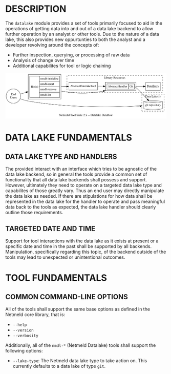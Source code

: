DESCRIPTION
===========

The `datalake` module provides a set of tools primarily focused to aid in the
operations of getting data into and out of a data lake backend to allow further
operation by an analyst or other tools.  Due to the nature of a data lake, this
also provides new oppurtunties to both the analyst and a developer revolving
around the concepts of:
* Further inspection, querying, or processing of raw data
* Analysis of change over time
* Additional capabilites for tool or logic chaining

![](docs/netmeld-datalake-workflow.png)


DATA LAKE FUNDAMENTALS
======================

DATA LAKE TYPE AND HANDLERS
---------------------------

The provided interact with an interface which tries to be agnostic of the data
lake backend, so in general the tools provide a common set of functionality
that all data lake backends shall possess and support.  However, ultimately
they need to operate on a targeted data lake type and capabilites of those
greatly vary.  Thus an end user may directly manipulate the data lake as
needed.  If there are stipulations for how data shall be represented in the
data lake for the handler to operate and pass meaningful data back to the tools
as expected, the data lake handler should clearly outline those requirements.

TARGETED DATE AND TIME
----------------------

Support for tool interactions with the data lake as it exists at present or a
specific date and time in the past shall be supported by all backends.
Manipulation, specifically regarding this topic, of the backend outside of the
tools may lead to unexpected or unintentional outcomes.


TOOL FUNDAMENTALS
=================

COMMON COMMAND-LINE OPTIONS
---------------------------

All of the tools shall support the same base options as defined in the Netmeld
core library, that is:

* `--help`
* `--version`
* `--verbosity`

Additionally, all of the `nmdl-*` (Netmeld Datalake) tools shall support the
following options:
* `--lake-type`: The Netmeld data lake type to take action on.  This currently
defaults to a data lake of type `git`.
